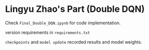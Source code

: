 # Lingyu Zhao's Part (Double DQN)

Check `Final_Double_DQN.ipynb` for code implementation.

version requirements in `requirements.txt`

`checkpoints` and `model update` recorded results and model weights.

